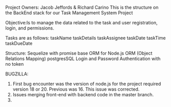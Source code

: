 Project Owners: Jacob Jeffords & Richard Carino
This is the structure on the BackEnd stack for our Task Management System Project

Objective:Is to manage the data related to the task and user registration, login, and permissions.

Tasks are as follows:
taskName
taskDetails
taskAssignee
taskDate
taskTime
taskDueDate

Structure:
Sequelize with promise base ORM for Node.js
ORM (Object Relations Mapping)
postgresSQL
Login and Password Authentication with no token

BUGZILLA:
1. First bug encounter was the version of node.js for the project required version 18 or 20. Previous was 16. This issue was corrected.
2. Issues merging front-end with backend code in the master branch.
3.